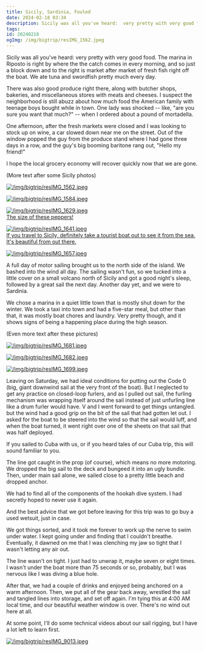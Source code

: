 ```yaml
---
title: Sicily, Sardinia, Fouled
date: 2024-02-18 03:34
description: Sicily was all you've heard:  very pretty with very good food.  The marina in Riposto is right by where the the catch comes in every morning, and so just a block down and to the right is market after market of fresh fish right off the boat.  We ate tuna and swordfish pretty much every day.
tags: 
id: 20240218
ogImg: /img/bigtrip/resIMG_1562.jpeg
---
```


Sicily was all you've heard:  very pretty with very good food.  The marina in Riposto is right by where the the catch comes in every morning, and so just a block down and to the right is market after market of fresh fish right off the boat.  We ate tuna and swordfish pretty much every day.

There was also good produce right there, along with butcher shops, bakeries, and miscellaneous stores with meats and cheeses.  I suspect the neighborhood is still abuzz about how much food the American family with teenage boys bought while in town.  One lady was shocked -- like, "are you sure you want that much?" -- when I ordered about a pound of mortadella.  

One afternoon, after the fresh markets were closed and I was looking to stock up on wine, a car slowed down near me on the street.  Out of the window popped the guy from the produce stand where I had gone three days in a row, and the guy's big booming baritone rang out, "Hello my friend!"

I hope the local grocery economy will recover quickly now that we are gone.

(More text after some Sicily photos)

<a class="lightview centered" href="/img/bigtrip/resIMG_1562.jpeg" data-lightview-caption="" data-lightview-group="group1"><img src="/img/bigtrip/resIMG_1562.jpeg" alt="/img/bigtrip/resIMG_1562.jpeg" style="max-width: 650px;"><br><span class="caption"></span></a>

<a class="lightview centered" href="/img/bigtrip/resIMG_1584.jpeg" data-lightview-caption="" data-lightview-group="group1"><img src="/img/bigtrip/resIMG_1584.jpeg" alt="/img/bigtrip/resIMG_1584.jpeg" style="max-width: 650px;"><br><span class="caption"></span></a>

<a class="lightview centered" href="/img/bigtrip/resIMG_1629.jpeg" data-lightview-caption="The size of these peppers!" data-lightview-group="group1"><img src="/img/bigtrip/resIMG_1629.jpeg" alt="/img/bigtrip/resIMG_1629.jpeg" style="max-width: 650px;"><br><span class="caption">The size of these peppers!</span></a>

<a class="lightview centered" href="/img/bigtrip/resIMG_1641.jpeg" data-lightview-caption="If you travel to Sicily, definitely take a tourist boat out to see it from the sea.  It's beautiful from out there." data-lightview-group="group1"><img src="/img/bigtrip/resIMG_1641.jpeg" alt="/img/bigtrip/resIMG_1641.jpeg" style="max-width: 650px;"><br><span class="caption">If you travel to Sicily, definitely take a tourist boat out to see it from the sea.  It's beautiful from out there.</span></a>

<a class="lightview centered" href="/img/bigtrip/resIMG_1657.jpeg" data-lightview-caption="" data-lightview-group="group1"><img src="/img/bigtrip/resIMG_1657.jpeg" alt="/img/bigtrip/resIMG_1657.jpeg" style="max-width: 650px;"><br><span class="caption"></span></a>

A full day of motor sailing brought us to the north side of the island.  We bashed into the wind all day.  The sailing wasn't fun, so we tucked into a little cover on a small volcano north of Sicily and got a good night's sleep, followed by a great sail the next day.  Another day yet, and we were to Sardinia.

We chose a marina in a quiet little town that is mostly shut down for the winter.  We took a taxi into town and had a five-star meal, but other than that, it was mostly boat chores and laundry.  Very pretty though, and it shows signs of being a happening place during the high season.

(Even more text after these pictures)

<a class="lightview centered" href="/img/bigtrip/resIMG_1681.jpeg" data-lightview-caption="" data-lightview-group="group1"><img src="/img/bigtrip/resIMG_1681.jpeg" alt="/img/bigtrip/resIMG_1681.jpeg" style="max-width: 650px;"><br><span class="caption"></span></a>

<a class="lightview centered" href="/img/bigtrip/resIMG_1682.jpeg" data-lightview-caption="" data-lightview-group="group1"><img src="/img/bigtrip/resIMG_1682.jpeg" alt="/img/bigtrip/resIMG_1682.jpeg" style="max-width: 650px;"><br><span class="caption"></span></a>

<a class="lightview centered" href="/img/bigtrip/resIMG_1699.jpeg" data-lightview-caption="" data-lightview-group="group1"><img src="/img/bigtrip/resIMG_1699.jpeg" alt="/img/bigtrip/resIMG_1699.jpeg" style="max-width: 650px;"><br><span class="caption"></span></a>


Leaving on Saturday, we had ideal conditions for putting out the Code 0 (big, giant downwind sail at the very front of the boat).  But I neglected to get any practice on closed-loop furlers, and as I pulled out sail, the furling mechanism was wrapping itself around the sail instead of just unfurling line like a drum furler would have.  V and I went forward to get things untangled. but the wind had a good grip on the bit of the sail that had gotten let out.  I asked for the boat to be steered into the wind so that the sail would luff, and when the boat turned, it went right over one of the sheets on that sail that was half deployed.

If you sailed to Cuba with us, or if you heard tales of our Cuba trip, this will sound familiar to you.

The line got caught in the prop (of course), which means no more motoring.  We dropped the big sail to the deck and bungeed it into an ugly bundle.  Then, under main sail alone, we sailed close to a pretty little beach and dropped anchor.

We had to find all of the components of the hookah dive system.  I had secretly hoped to never use it again.

And the best advice that we got before leaving for this trip was to go buy a used wetsuit, just in case.

We got things sorted, and it took me forever to work up the nerve to swim under water.  I kept going under and finding that I couldn't breathe.  Eventually, it dawned on me that I was clenching my jaw so tight that I wasn't letting any air out.

The line wasn't on tight.  I just had to unwrap it, maybe seven or eight times.  I wasn't under the boat more than 75 seconds or so, probably, but I was nervous like I was diving a blue hole.

After that, we had a couple of drinks and enjoyed being anchored on a warm afternoon.  Then, we put all of the gear back away, wrestled the sail and tangled lines into storage, and set off again.  I'm tying this at 4:00 AM local time, and our beautiful weather window is over.  There's no wind out here at all.

At some point, I'll do some technical videos about our sail rigging, but I have a lot left to learn first.

<a class="lightview centered" href="/img/bigtrip/resIMG_9013.jpeg" data-lightview-caption="" data-lightview-group="group1"><img src="/img/bigtrip/resIMG_9013.jpeg" alt="/img/bigtrip/resIMG_9013.jpeg" style="max-width: 650px;"><br><span class="caption"></span></a>